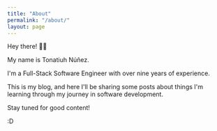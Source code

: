 ```yaml
---
title: "About"
permalink: "/about/"
layout: page
---
```


Hey there! ✌🏼

My name is Tonatiuh Núñez.

I'm a Full-Stack Software Engineer with over nine years of experience.

This is my blog, and here I'll be sharing some posts about things I'm learning through my journey in software development.

Stay tuned for good content!

:D
